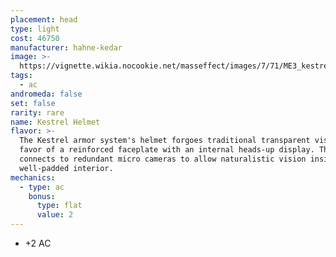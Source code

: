 ```yaml
---
placement: head
type: light
cost: 46750
manufacturer: hahne-kedar
image: >-
  https://vignette.wikia.nocookie.net/masseffect/images/7/71/ME3_kestrel_helmet.png/revision/latest/scale-to-width-down/115?cb=20120312190815
tags:
  - ac
andromeda: false
set: false
rarity: rare
name: Kestrel Helmet
flavor: >-
  The Kestrel armor system's helmet forgoes traditional transparent visors in
  favor of a reinforced faceplate with an internal heads-up display. The display
  connects to redundant micro cameras to allow naturalistic vision inside the
  well-padded interior.
mechanics:
  - type: ac
    bonus:
      type: flat
      value: 2
---
```

- +2 AC
